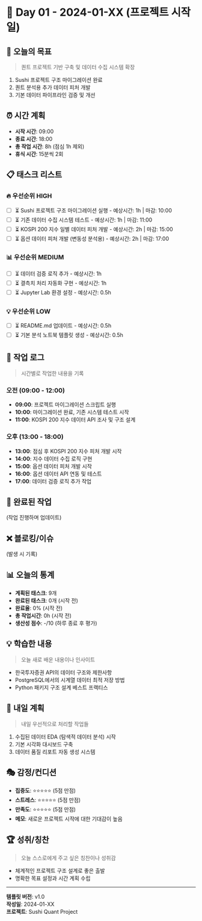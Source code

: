 # 📅 Day 01 - 2024-01-XX (프로젝트 시작일)

## 🎯 **오늘의 목표**
> 퀀트 프로젝트 기반 구축 및 데이터 수집 시스템 확장

1. Sushi 프로젝트 구조 마이그레이션 완료
2. 퀀트 분석용 추가 데이터 피처 개발
3. 기본 데이터 파이프라인 검증 및 개선

## ⏰ **시간 계획**
- **시작 시간**: 09:00
- **종료 시간**: 18:00
- **총 작업 시간**: 8h (점심 1h 제외)
- **휴식 시간**: 15분씩 2회

## 📋 **태스크 리스트**

### 🔥 **우선순위 HIGH**
- [ ] ⏳ Sushi 프로젝트 구조 마이그레이션 실행 - 예상시간: 1h | 마감: 10:00
- [ ] ⏳ 기존 데이터 수집 시스템 테스트 - 예상시간: 1h | 마감: 11:00
- [ ] ⏳ KOSPI 200 지수 일별 데이터 피처 개발 - 예상시간: 2h | 마감: 15:00
- [ ] ⏳ 옵션 데이터 피처 개발 (변동성 분석용) - 예상시간: 2h | 마감: 17:00

### 📊 **우선순위 MEDIUM**  
- [ ] ⏳ 데이터 검증 로직 추가 - 예상시간: 1h
- [ ] ⏳ 결측치 처리 자동화 구현 - 예상시간: 1h
- [ ] ⏳ Jupyter Lab 환경 설정 - 예상시간: 0.5h

### 💡 **우선순위 LOW**
- [ ] ⏳ README.md 업데이트 - 예상시간: 0.5h
- [ ] ⏳ 기본 분석 노트북 템플릿 생성 - 예상시간: 0.5h

## 📝 **작업 로그**
> 시간별로 작업한 내용을 기록

### 오전 (09:00 - 12:00)
- **09:00**: 프로젝트 마이그레이션 스크립트 실행
- **10:00**: 마이그레이션 완료, 기존 시스템 테스트 시작
- **11:00**: KOSPI 200 지수 데이터 API 조사 및 구조 설계

### 오후 (13:00 - 18:00)
- **13:00**: 점심 후 KOSPI 200 지수 피처 개발 시작
- **14:00**: 지수 데이터 수집 로직 구현
- **15:00**: 옵션 데이터 피처 개발 시작
- **16:00**: 옵션 데이터 API 연동 및 테스트
- **17:00**: 데이터 검증 로직 추가 작업

## 🎯 **완료된 작업**
(작업 진행하며 업데이트)

## ❌ **블로킹/이슈**
(발생 시 기록)

## 📊 **오늘의 통계**
- **계획된 태스크**: 9개
- **완료된 태스크**: 0개 (시작 전)
- **완료율**: 0% (시작 전)
- **총 작업시간**: 0h (시작 전)
- **생산성 점수**: -/10 (하루 종료 후 평가)

## 💡 **학습한 내용**
> 오늘 새로 배운 내용이나 인사이트

- 한국투자증권 API의 데이터 구조와 제한사항
- PostgreSQL에서의 시계열 데이터 최적 저장 방법
- Python 패키지 구조 설계 베스트 프랙티스

## 🔄 **내일 계획**
> 내일 우선적으로 처리할 작업들

1. 수집된 데이터 EDA (탐색적 데이터 분석) 시작
2. 기본 시각화 대시보드 구축
3. 데이터 품질 리포트 자동 생성 시스템

## 🎭 **감정/컨디션**
- **집중도**: ⭐⭐⭐⭐⭐ (5점 만점)
- **스트레스**: ⭐⭐⭐⭐⭐ (5점 만점)  
- **만족도**: ⭐⭐⭐⭐⭐ (5점 만점)
- **메모**: 새로운 프로젝트 시작에 대한 기대감이 높음

## 🏆 **성취/칭찬**
> 오늘 스스로에게 주고 싶은 칭찬이나 성취감

- 체계적인 프로젝트 구조 설계로 좋은 출발
- 명확한 목표 설정과 시간 계획 수립

---
**템플릿 버전**: v1.0  
**작성일**: 2024-01-XX  
**프로젝트**: Sushi Quant Project 